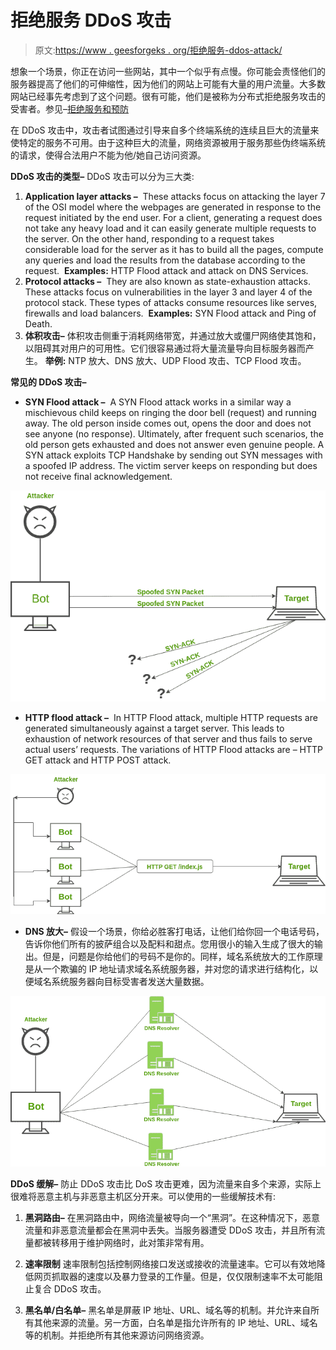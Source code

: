 # 拒绝服务 DDoS 攻击

> 原文:[https://www . geesforgeks . org/拒绝服务-ddos-attack/](https://www.geeksforgeeks.org/denial-of-service-ddos-attack/)

想象一个场景，你正在访问一些网站，其中一个似乎有点慢。你可能会责怪他们的服务器提高了他们的可伸缩性，因为他们的网站上可能有大量的用户流量。大多数网站已经事先考虑到了这个问题。很有可能，他们是被称为分布式拒绝服务攻击的受害者。参见–[拒绝服务和预防](https://www.geeksforgeeks.org/deniel-service-prevention/)

在 DDoS 攻击中，攻击者试图通过引导来自多个终端系统的连续且巨大的流量来使特定的服务不可用。由于这种巨大的流量，网络资源被用于服务那些伪终端系统的请求，使得合法用户不能为他/她自己访问资源。

**DDoS 攻击的类型–**
DDoS 攻击可以分为三大类:

1.  **Application layer attacks –** 
    These attacks focus on attacking the layer 7 of the OSI model where the webpages are generated in response to the request initiated by the end user. For a client, generating a request does not take any heavy load and it can easily generate multiple requests to the server. On the other hand, responding to a request takes considerable load for the server as it has to build all the pages, compute any queries and load the results from the database according to the request. 
    **Examples:** HTTP Flood attack and attack on DNS Services. 
2.  **Protocol attacks –** 
    They are also known as state-exhaustion attacks. These attacks focus on vulnerabilities in the layer 3 and layer 4 of the protocol stack. These types of attacks consume resources like serves, firewalls and load balancers. 
    **Examples:** SYN Flood attack and Ping of Death. 
3.  **体积攻击–**
    体积攻击侧重于消耗网络带宽，并通过放大或僵尸网络使其饱和，以阻碍其对用户的可用性。它们很容易通过将大量流量导向目标服务器而产生。
    **举例:** NTP 放大、DNS 放大、UDP Flood 攻击、TCP Flood 攻击。

**常见的 DDoS 攻击–**

*   **SYN Flood attack –** 
    A SYN Flood attack works in a similar way a mischievous child keeps on ringing the door bell (request) and running away. The old person inside comes out, opens the door and does not see anyone (no response). Ultimately, after frequent such scenarios, the old person gets exhausted and does not answer even genuine people. A SYN attack exploits TCP Handshake by sending out SYN messages with a spoofed IP address. The victim server keeps on responding but does not receive final acknowledgement. 

![](img/0774fd5b2a1e179fb89fdda00b0540c4.png)

*   **HTTP flood attack –** 
    In HTTP Flood attack, multiple HTTP requests are generated simultaneously against a target server. This leads to exhaustion of network resources of that server and thus fails to serve actual users’ requests. The variations of HTTP Flood attacks are – HTTP GET attack and HTTP POST attack. 

![](img/4b6c1a3b859d1bf6b90064c1aa7d7291.png)

*   **DNS 放大–**
    假设一个场景，你给必胜客打电话，让他们给你回一个电话号码，告诉你他们所有的披萨组合以及配料和甜点。您用很小的输入生成了很大的输出。但是，问题是你给他们的号码不是你的。同样，域名系统放大的工作原理是从一个欺骗的 IP 地址请求域名系统服务器，并对您的请求进行结构化，以便域名系统服务器向目标受害者发送大量数据。

![](img/e6075a3cc3110e1a5d59981223b0d18d.png)

**DDoS 缓解–**
防止 DDoS 攻击比 DoS 攻击更难，因为流量来自多个来源，实际上很难将恶意主机与非恶意主机区分开来。可以使用的一些缓解技术有:

1.  **黑洞路由–**
    在黑洞路由中，网络流量被导向一个“黑洞”。在这种情况下，恶意流量和非恶意流量都会在黑洞中丢失。当服务器遭受 DDoS 攻击，并且所有流量都被转移用于维护网络时，此对策非常有用。

2.  **速率限制**
    速率限制包括控制网络接口发送或接收的流量速率。它可以有效地降低网页抓取器的速度以及暴力登录的工作量。但是，仅仅限制速率不太可能阻止复合 DDoS 攻击。

3.  **黑名单/白名单–**
    黑名单是屏蔽 IP 地址、URL、域名等的机制。并允许来自所有其他来源的流量。另一方面，白名单是指允许所有的 IP 地址、URL、域名等的机制。并拒绝所有其他来源访问网络资源。